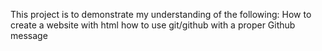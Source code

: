 This project is to demonstrate my understanding of the following:
How to create a website with html
how to use git/github with a proper Github message